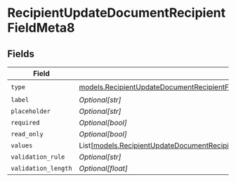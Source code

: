 # RecipientUpdateDocumentRecipientFieldMeta8


## Fields

| Field                                                                                                                                                                                                                                              | Type                                                                                                                                                                                                                                               | Required                                                                                                                                                                                                                                           | Description                                                                                                                                                                                                                                        |
| -------------------------------------------------------------------------------------------------------------------------------------------------------------------------------------------------------------------------------------------------- | -------------------------------------------------------------------------------------------------------------------------------------------------------------------------------------------------------------------------------------------------- | -------------------------------------------------------------------------------------------------------------------------------------------------------------------------------------------------------------------------------------------------- | -------------------------------------------------------------------------------------------------------------------------------------------------------------------------------------------------------------------------------------------------- |
| `type`                                                                                                                                                                                                                                             | [models.RecipientUpdateDocumentRecipientFieldMetaDocumentsRecipientsResponse200ApplicationJSONResponseBodyFields8Type](../models/recipientupdatedocumentrecipientfieldmetadocumentsrecipientsresponse200applicationjsonresponsebodyfields8type.md) | :heavy_check_mark:                                                                                                                                                                                                                                 | N/A                                                                                                                                                                                                                                                |
| `label`                                                                                                                                                                                                                                            | *Optional[str]*                                                                                                                                                                                                                                    | :heavy_minus_sign:                                                                                                                                                                                                                                 | N/A                                                                                                                                                                                                                                                |
| `placeholder`                                                                                                                                                                                                                                      | *Optional[str]*                                                                                                                                                                                                                                    | :heavy_minus_sign:                                                                                                                                                                                                                                 | N/A                                                                                                                                                                                                                                                |
| `required`                                                                                                                                                                                                                                         | *Optional[bool]*                                                                                                                                                                                                                                   | :heavy_minus_sign:                                                                                                                                                                                                                                 | N/A                                                                                                                                                                                                                                                |
| `read_only`                                                                                                                                                                                                                                        | *Optional[bool]*                                                                                                                                                                                                                                   | :heavy_minus_sign:                                                                                                                                                                                                                                 | N/A                                                                                                                                                                                                                                                |
| `values`                                                                                                                                                                                                                                           | List[[models.RecipientUpdateDocumentRecipientFieldMetaDocumentsRecipientsValues](../models/recipientupdatedocumentrecipientfieldmetadocumentsrecipientsvalues.md)]                                                                                 | :heavy_minus_sign:                                                                                                                                                                                                                                 | N/A                                                                                                                                                                                                                                                |
| `validation_rule`                                                                                                                                                                                                                                  | *Optional[str]*                                                                                                                                                                                                                                    | :heavy_minus_sign:                                                                                                                                                                                                                                 | N/A                                                                                                                                                                                                                                                |
| `validation_length`                                                                                                                                                                                                                                | *Optional[float]*                                                                                                                                                                                                                                  | :heavy_minus_sign:                                                                                                                                                                                                                                 | N/A                                                                                                                                                                                                                                                |